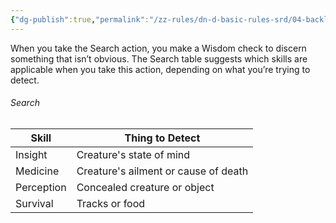 ```yaml
---
{"dg-publish":true,"permalink":"/zz-rules/dn-d-basic-rules-srd/04-backlink-glossary/actions/search/","tags":["action"]}
---
```


When you take the Search action, you make a Wisdom check to discern something that isn’t obvious. The Search table suggests which skills are applicable when you take this action, depending on what you’re trying to detect.
###### Search
| Skill      | Thing to Detect                      |
| ---------- | ------------------------------------ |
| Insight    | Creature's state of mind             |
| Medicine   | Creature's ailment or cause of death |
| Perception | Concealed creature or object         |
| Survival   | Tracks or food                       |